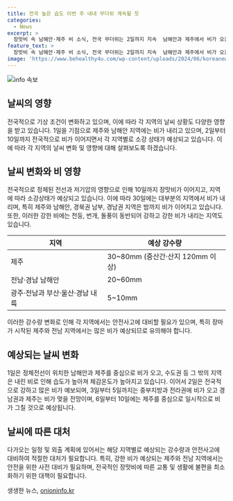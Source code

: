 ```yaml
---
title: 전국 높은 습도 이번 주 내내 무더위 계속될 듯
categories:
  - News
excerpt: >
  장맛비 속 남해안·제주 비 소식, 전국 무더위는 2일까지 지속  남해안과 제주에서 비가 오는 가운데, 정체전선과 저기압의 영향으로 전국에 비가 예상되며, 장맛비가 이어질 전망이다. 내일까지는 전국적인 강우가 예상되며, 10일까지는 지역별로 소강상태를 보일 것으로 예측된다. 이후 중부지방과 전라권에 비가 들고, 제주와 경남권에서는 그칠 전망이다.
feature_text: >
  장맛비 속 남해안·제주 비 소식, 전국 무더위는 2일까지 지속  남해안과 제주에서 비가 오는 가운데, 정체전선과 저기압의 영향으로 전국에 비가 예상되며, 장맛비가 이어질 전망이다. 내일까지는 전국적인 강우가 예상되며, 10일까지는 지역별로 소강상태를 보일 것으로 예측된다. 이후 중부지방과 전라권에 비가 들고, 제주와 경남권에서는 그칠 전망이다.
image: 'https://www.behealthy4u.com/wp-content/uploads/2024/06/koreanews.jpg'
---
```


<p><img src="https://www.behealthy4u.com/wp-content/uploads/2024/06/koreanews.jpg" alt="info 속보" /></p>

<h2 data-ke-size="size26">날씨의 영향</h2>

<p data-ke-size="size16">전국적으로 기상 조건이 변화하고 있으며, 이에 따라 각 지역의 날씨 상황도 다양한 영향을 받고 있습니다. 1일을 기점으로 제주와 남해안 지역에는 비가 내리고 있으며, 2일부터 10일까지 전국적으로 비가 이어지면서 각 지역별로 소강 상태가 예상되고 있습니다. 이에 따라 각 지역의 날씨 변화 및 영향에 대해 살펴보도록 하겠습니다.</p>

<h2 data-ke-size="size26">날씨 변화와 비 영향</h2>

<p data-ke-size="size16">전국적으로 정체된 전선과 저기압의 영향으로 인해 10일까지 장맛비가 이어지고, 지역에 따라 소강상태가 예상되고 있습니다. 이에 따라 30일에는 대부분의 지역에서 비가 내리며, 특히 제주와 남해안, 경북권 남부, 경남권 지역은 밤까지 비가 이어지고 있습니다. 또한, 이러한 강한 비에는 천둥, 번개, 돌풍이 동반되어 강하고 강한 비가 내리는 지역도 있습니다.</p>

<table>
    <thead>
        <tr>
            <th>지역</th>
            <th>예상 강수량</th>
        </tr>
    </thead>
    <tbody>
        <tr>
            <td>제주</td>
            <td>30~80mm (중산간·산지 120mm 이상)</td>
        </tr>
        <tr>
            <td>전남·경남 남해안</td>
            <td>20~60mm</td>
        </tr>
        <tr>
            <td>광주·전남과 부산·울산·경남 내륙</td>
            <td>5~10mm</td>
        </tr>
    </tbody>
</table>

<p data-ke-size="size16">이러한 강수량 변화로 인해 각 지역에서는 안전사고에 대비할 필요가 있으며, 특히 장마가 시작된 제주와 전남 지역에서는 많은 비가 예상되므로 유의해야 합니다.</p>

<h2 data-ke-size="size26">예상되는 날씨 변화</h2>

<p data-ke-size="size16">1일은 정체전선이 위치한 남해안과 제주를 중심으로 비가 오고, 수도권 등 그 밖의 지역은 내린 비로 인해 습도가 높아져 체감온도가 높아지고 있습니다. 이어서 2일은 전국적으로 강하고 많은 비가 예보되며, 3일부터 5일까지는 중부지방과 전라권에 비가 오고 경남권과 제주는 비가 멎을 전망이며, 6일부터 10일에는 제주를 중심으로 일시적으로 비가 그칠 것으로 예상됩니다.</p>

<h2 data-ke-size="size26">날씨에 따른 대처</h2>

<p data-ke-size="size16">다가오는 일정 및 외출 계획에 있어서는 해당 지역별로 예상되는 강수량과 안전사고에 대비하여 적절한 대처가 필요합니다. 특히, 강한 비가 예상되는 제주와 전남 지역에서는 안전을 위한 사전 대비가 필요하며, 전국적인 장맛비에 따른 교통 및 생활에 불편을 최소화하기 위한 대책이 필요합니다.</p>
생생한 뉴스, <a href="https://onioninfo.kr" rel="dofollow">onioninfo.kr</a>


